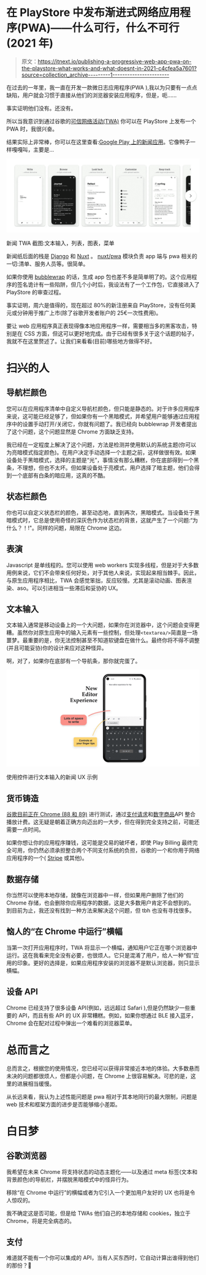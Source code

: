 # 在 PlayStore 中发布渐进式网络应用程序(PWA)——什么可行，什么不可行(2021 年)

> 原文：<https://itnext.io/publishing-a-progressive-web-app-pwa-on-the-playstore-what-works-and-what-doesnt-in-2021-c4cfea5a7601?source=collection_archive---------1----------------------->

在过去的一年里，我一直在开发一款微日志应用程序(PWA ),我以为只要有一点点缺陷，用户就会习惯于直接从他们的浏览器安装应用程序，但是，呃……

事实证明他们没有。还没有。

所以当我意识到通过谷歌的[可信网络活动(TWA)](https://developer.chrome.com/docs/android/trusted-web-activity/overview/) 你可以在 PlayStore 上发布一个 PWA 时，我很兴奋。

结果实际上非常棒，你可以在这里查看:[Google Play 上的新闻应用](https://play.google.com/store/apps/details?id=com.journalisticapp.twa)。它像鸭子一样嘎嘎叫，主要是…

![](img/a8e25aa88bbc1b6ab89fb2a113c7c218.png)

新闻 TWA 截图:文本输入，列表，图表，菜单

新闻纸后面的栈是 [Django](https://www.djangoproject.com/) 和 [Nuxt](https://nuxtjs.org/) 。 [nuxt/pwa](https://pwa.nuxtjs.org/) 模块负责 app 端与 pwa 相关的一切:清单、服务人员等。很简单。

如果你使用 [bubblewrap](https://github.com/GoogleChromeLabs/bubblewrap) 的话，生成 app 包也差不多是简单明了的。这个应用程序的签名诡计有一些陷阱，但几个小时后，我设法有了一个工作包，它直接进入了 PlayStore 的审查过程。

事实证明，周六是值得的，现在超过 80%的新注册来自 PlayStore，没有任何美元或分钟用于推广上市(除了谷歌开发者账户的 25€一次性费用)。

要让 web 应用程序真正表现得像本地应用程序一样，需要相当多的黑客攻击，特别是在 CSS 方面，但这可以更好地完成。由于已经有很多关于这个话题的帖子，我就不在这里赘述了。让我们来看看(目前)哪些地方做得不好。

# 扫兴的人

## 导航栏颜色

您可以在应用程序清单中自定义导航栏颜色，但只能是静态的。对于许多应用程序来说，这可能已经足够了，但如果你有一个黑暗模式，并希望用户能够通过应用程序中的设置手动打开/关闭它，你就有问题了。我已经向 bubblewrap 开发者提出了这个问题，这个问题显然是 Chrome 方面缺乏支持。

我已经在一定程度上解决了这个问题，方法是检测并使用默认的系统主题(你可以为亮暗模式指定颜色)。在用户决定手动选择一个主题之前，这样做很有效。如果设备处于黑暗模式，选择的主题是“光”，事情没有那么糟糕，你在底部得到一个黑条，不理想，但也不太坏。但如果设备处于亮模式，用户选择了暗主题，他们会得到一个底部有白条的暗应用，这真的不酷。

## 状态栏颜色

你也可以自定义状态栏的颜色，甚至动态地，直到再次，黑暗模式。当设备处于黑暗模式时，它总是使用奇怪的深灰色作为状态栏的背景，这就产生了一个问题:“为什么？！!"。同样的问题，局限在 Chrome 这边。

## 表演

Javascript 是单线程的。您可以使用 web workers 实现多线程，但是对于大多数用例来说，它们不会带来任何好处，对于其他人来说，实现起来相当棘手。因此，与原生应用程序相比，TWA 会感觉笨拙，反应较慢。尤其是滚动动画、图表渲染、aso。可以引进相当一些滞后和妥协的 UX。

## 文本输入

文本输入通常是移动设备上的一个大问题，如果你在浏览器中，这个问题会变得更糟。虽然你对原生应用中的输入元素有一些控制，但处理`<textarea/>`简直是一场噩梦。最重要的是，你无法控制甚至不知道软键盘在做什么。最终你将不得不调整(并且可能妥协)你的设计来应对这种怪异。

啊，对了，如果你在底部有一个导航条，那你就完蛋了。

![](img/09ae362a6496d857d6bd17143e8c892d.png)

使用控件进行文本输入的新闻 UX 示例

## 货币铸造

[谷歌目前正在 Chrome (88 和 89)](https://developer.chrome.com/docs/android/trusted-web-activity/play-billing/) 进行测试，通过[支付请求](https://developers.google.com/web/fundamentals/payments)和[数字商品](https://github.com/WICG/digital-goods/blob/master/explainer.md)API 整合播放计费。这无疑是朝着正确方向迈出的一大步，但在得到完全支持之前，可能还需要一点时间。

如果你想让你的应用程序赚钱，这可能是交易的破坏者，即使 Play Billing 最终完全可用，你仍然必须承担整合两个不同支付系统的负担，谷歌的一个和你用于网络应用程序的一个( [Stripe](https://stripe.com/) 或其他)。

## 数据存储

你当然可以使用本地存储，就像在浏览器中一样，但如果用户删除了他们的 Chrome 存储，也会删除你应用程序的数据，这是大多数用户肯定不会想到的。到目前为止，我还没有找到一种方法来解决这个问题，但 tbh 也没有寻找很多。

## 恼人的“在 Chrome 中运行”横幅

当第一次打开应用程序时，TWA 将显示一个横幅，通知用户它正在哪个浏览器中运行。这在我看来完全没有必要，也很烦人。它只是混淆了用户，给人一种“假”应用的印象。更好的选择是，如果应用程序安装的浏览器不是默认浏览器，则只显示横幅。

## 设备 API

Chrome 已经支持了很多设备 API(例如，远远超过 Safari ),但是仍然缺少一些重要的 API，而且有些 API 的 UX 非常糟糕。例如，如果你想通过 BLE 接入蓝牙，Chrome 会在配对过程中弹出一个难看的浏览器菜单。

# 总而言之

总而言之，根据您的使用情况，您已经可以获得非常接近本地的体验。大多数悬而未决的问题都很烦人，但都是小问题，在 Chrome 上很容易解决。可悲的是，这里的进展相当缓慢。

从长远来看，我认为上述性能问题是 pwa 相对于其本地同行的最大限制，问题是 web 技术和框架方面的进步是否能够缩小差距。

# 白日梦

## 谷歌浏览器

我希望在未来 Chrome 将支持状态的动态主题化——以及通过 meta 标签(文本和背景颜色)的导航栏，并摆脱黑暗模式中的怪异行为。

移除“在 Chrome 中运行”的横幅或者为它引入一个更加用户友好的 UX 也将是令人惊叹的。

我不确定这是否可能，但是给 TWAs 他们自己的本地存储和 cookies，独立于 Chrome，将是完全病态的。

## 支付

难道就不能有一个你可以集成的 API，当有人买东西时，它自动计算出谁得到他们的那份？💭